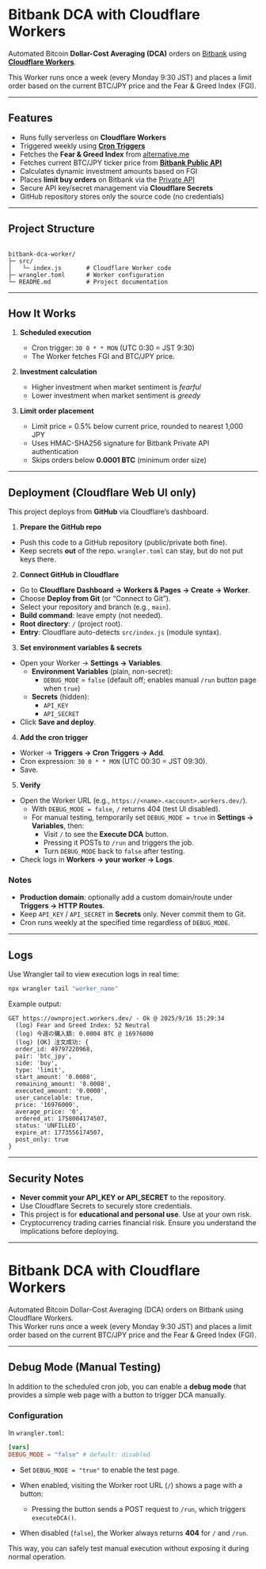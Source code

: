 # Bitbank DCA with Cloudflare Workers

Automated Bitcoin **Dollar-Cost Averaging (DCA)** orders on [Bitbank](https://bitbank.cc) using [**Cloudflare Workers**](https://workers.cloudflare.com/).

This Worker runs once a week (every Monday 9:30 JST) and places a limit order based on the current BTC/JPY price and the Fear & Greed Index (FGI).

---

## Features

- Runs fully serverless on **Cloudflare Workers**
- Triggered weekly using [**Cron Triggers**](https://developers.cloudflare.com/workers/configuration/cron-triggers/)
- Fetches the **Fear & Greed Index** from [alternative.me](https://alternative.me/crypto/fear-and-greed-index/)
- Fetches current BTC/JPY ticker price from [**Bitbank Public API**](https://github.com/bitbankinc/bitbank-api-docs/blob/master/public-api.md)
- Calculates dynamic investment amounts based on FGI
- Places **limit buy orders** on Bitbank via the [Private API](https://github.com/bitbankinc/bitbank-api-docs/blob/master/rest-api.md)
- Secure API key/secret management via **Cloudflare Secrets**
- GitHub repository stores only the source code (no credentials)

---

## Project Structure

```

bitbank-dca-worker/
├─ src/
│   └─ index.js       # Cloudflare Worker code
├─ wrangler.toml      # Worker configuration
└─ README.md          # Project documentation

````

---

## How It Works

1. **Scheduled execution**  
   - Cron trigger: `30 0 * * MON` (UTC 0:30 = JST 9:30)  
   - The Worker fetches FGI and BTC/JPY price.

2. **Investment calculation**  
   - Higher investment when market sentiment is *fearful*  
   - Lower investment when market sentiment is *greedy*  

3. **Limit order placement**  
   - Limit price = 0.5% below current price, rounded to nearest 1,000 JPY  
   - Uses HMAC-SHA256 signature for Bitbank Private API authentication  
   - Skips orders below **0.0001 BTC** (minimum order size)

---

## Deployment (Cloudflare Web UI only)

This project deploys from **GitHub** via Cloudflare’s dashboard.

1) **Prepare the GitHub repo**
- Push this code to a GitHub repository (public/private both fine).
- Keep secrets **out** of the repo. `wrangler.toml` can stay, but do not put keys there.

2) **Connect GitHub in Cloudflare**
- Go to **Cloudflare Dashboard → Workers & Pages → Create → Worker**.
- Choose **Deploy from Git** (or “Connect to Git”).
- Select your repository and branch (e.g., `main`).
- **Build command**: leave empty (not needed).
- **Root directory**: `/` (project root).
- **Entry**: Cloudflare auto-detects `src/index.js` (module syntax).

3) **Set environment variables & secrets**
- Open your Worker → **Settings → Variables**.
  - **Environment Variables** (plain, non-secret):
    - `DEBUG_MODE` = `false` (default off; enables manual `/run` button page when `true`)
  - **Secrets** (hidden):
    - `API_KEY`
    - `API_SECRET`
- Click **Save and deploy**.

4) **Add the cron trigger**
- Worker → **Triggers → Cron Triggers → Add**.
- Cron expression: `30 0 * * MON` (UTC 00:30 = JST 09:30).
- Save.

5) **Verify**
- Open the Worker URL (e.g., `https://<name>.<account>.workers.dev/`).
  - With `DEBUG_MODE = false`, `/` returns 404 (test UI disabled).
  - For manual testing, temporarily set `DEBUG_MODE = true` in **Settings → Variables**, then:
    - Visit `/` to see the **Execute DCA** button.
    - Pressing it POSTs to `/run` and triggers the job.
    - Turn `DEBUG_MODE` back to `false` after testing.
- Check logs in **Workers → your worker → Logs**.

### Notes
- **Production domain**: optionally add a custom domain/route under **Triggers → HTTP Routes**.
- Keep `API_KEY` / `API_SECRET` in **Secrets** only. Never commit them to Git.
- Cron runs weekly at the specified time regardless of `DEBUG_MODE`.
---

## Logs

Use Wrangler tail to view execution logs in real time:

```bash
npx wrangler tail "worker_name"
```

Example output:

```
GET https://ownproject.workers.dev/ - Ok @ 2025/9/16 15:29:34
  (log) Fear and Greed Index: 52 Neutral
  (log) 今週の購入額: 0.0004 BTC @ 16976000
  (log) [OK] 注文成功: {
  order_id: 49797220968,
  pair: 'btc_jpy',
  side: 'buy',
  type: 'limit',
  start_amount: '0.0008',
  remaining_amount: '0.0008',
  executed_amount: '0.0000',
  user_cancelable: true,
  price: '16976000',
  average_price: '0',
  ordered_at: 1758004174507,
  status: 'UNFILLED',
  expire_at: 1773556174507,
  post_only: true
}
```

---

## Security Notes

* **Never commit your API\_KEY or API\_SECRET** to the repository.
* Use Cloudflare Secrets to securely store credentials.
* This project is for **educational and personal use**. Use at your own risk.
* Cryptocurrency trading carries financial risk. Ensure you understand the implications before deploying.

---
# Bitbank DCA with Cloudflare Workers

Automated Bitcoin Dollar-Cost Averaging (DCA) orders on Bitbank using Cloudflare Workers.  
This Worker runs once a week (every Monday 9:30 JST) and places a limit order based on the current BTC/JPY price and the Fear & Greed Index (FGI).

---

## Debug Mode (Manual Testing)

In addition to the scheduled cron job, you can enable a **debug mode** that provides a simple web page with a button to trigger DCA manually.

### Configuration

In `wrangler.toml`:

```toml
[vars]
DEBUG_MODE = "false" # default: disabled
````

* Set `DEBUG_MODE = "true"` to enable the test page.
* When enabled, visiting the Worker root URL (`/`) shows a page with a button:

  * Pressing the button sends a POST request to `/run`, which triggers `executeDCA()`.
* When disabled (`false`), the Worker always returns **404** for `/` and `/run`.

This way, you can safely test manual execution without exposing it during normal operation.
